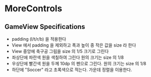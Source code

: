 # MoreControls

## GameView Specifications

* padding (l/t/r/b) 을 적용한다
* View 에서 padding 을 제외하고 폭과 높이 중 작은 값을 size 라 한다
* View 중앙에 축구공 그림을 size 의 1/5 크기로 그린다
* 좌상단에 파란색 원을 색칠하여 그린다 원의 크기는 size 의 1/8
* 우상단에 빨간색 원을 두께 10dp 의 펜으로 그린다. 원의 크기는 size 의 1/8
* 하단에 "Soccer" 라고 초록색으로 적는다. 가운데 정렬을 이용한다.

